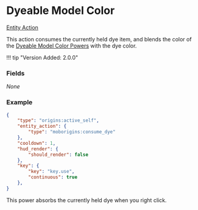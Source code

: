 # Dyeable Model Color 

[Entity Action](../../entity_actions.md)

This action consumes the currently held dye item, and blends the color of the [Dyeable Model Color Powers](../../power_types/dyeable_model_color.md) with the dye color.

!!! tip "Version Added: 2.0.0"

    
### Fields
*None*

### Example

```json
{
    "type": "origins:active_self",
    "entity_action": {
        "type": "moborigins:consume_dye"
    },
    "cooldown": 1,
    "hud_render": {
        "should_render": false
    },
    "key": {
        "key": "key.use",
        "continuous": true
    },  
}
```
This power absorbs the currently held dye when you right click.